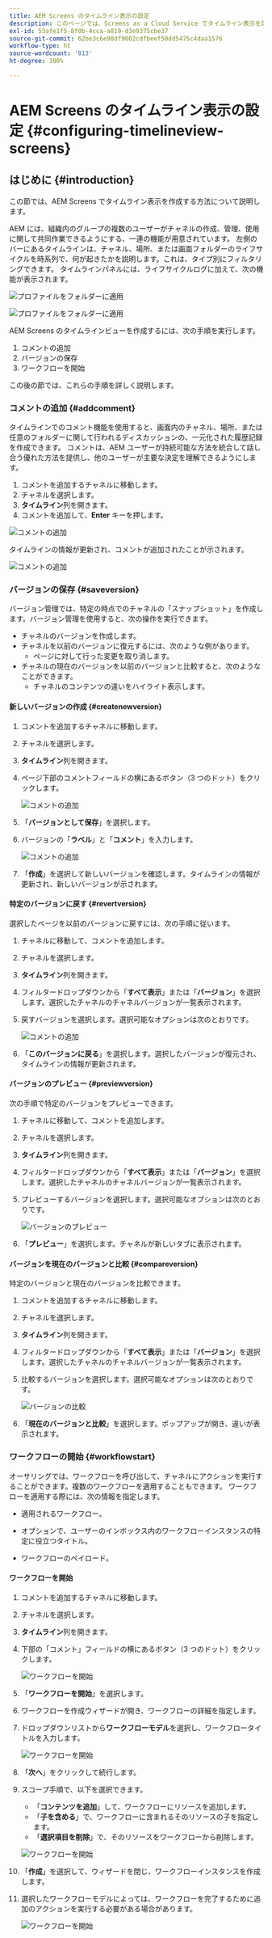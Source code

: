 ```yaml
---
title: AEM Screens のタイムライン表示の設定
description: このページでは、Screens as a Cloud Service でタイムライン表示を設定する方法について説明します。
exl-id: 53afe1f5-8f0b-4cca-a819-d3e9375cbe37
source-git-commit: 62be3c6e98df9002cdfbeef50dd5475c4daa1576
workflow-type: ht
source-wordcount: '813'
ht-degree: 100%

---
```


# AEM Screens のタイムライン表示の設定 {#configuring-timelineview-screens}

## はじめに {#introduction}

この節では、AEM Screens でタイムライン表示を作成する方法について説明します。

AEM には、組織内のグループの複数のユーザーがチャネルの作成、管理、使用に関して共同作業できるようにする、一連の機能が用意されています。
左側のバーにあるタイムラインは、チャネル、場所、または画面フォルダーのライフサイクルを時系列で、何が起きたかを説明します。これは、タイプ別にフィルタリングできます。
タイムラインパネルには、ライフサイクルログに加えて、次の機能が表示されます。

![プロファイルをフォルダーに適用](/help/screens-cloud/assets/configure/Screens-timeline1.jpg)

![プロファイルをフォルダーに適用](/help/screens-cloud/assets/configure/screens-timeline2.jpg)

AEM Screens のタイムラインビューを作成するには、次の手順を実行します。

1. コメントの追加
1. バージョンの保存
1. ワークフローを開始

この後の節では、これらの手順を詳しく説明します。

### コメントの追加 {#addcomment}

タイムラインでのコメント機能を使用すると、画面内のチャネル、場所、または任意のフォルダーに関して行われるディスカッションの、一元化された履歴記録を作成できます。
コメントは、AEM ユーザーが持続可能な方法を統合して話し合う優れた方法を提供し、他のユーザーが主要な決定を理解できるようにします。

1. コメントを追加するチャネルに移動します。
1. チャネルを選択します。
1. **タイムライン**&#x200B;列を開きます。
1. コメントを追加して、**Enter** キーを押します。

![コメントの追加](/help/screens-cloud/assets/configure/screen-timeline3.jpg)

タイムラインの情報が更新され、コメントが追加されたことが示されます。

![コメントの追加](/help/screens-cloud/assets/configure/screens-timeline4.jpg)

### バージョンの保存 {#saveversion}

バージョン管理では、特定の時点でのチャネルの「スナップショット」を作成します。バージョン管理を使用すると、次の操作を実行できます。
* チャネルのバージョンを作成します。
* チャネルを以前のバージョンに復元するには、次のような例があります。
   * ページに対して行った変更を取り消します。
* チャネルの現在のバージョンを以前のバージョンと比較すると、次のようなことができます。
   * チャネルのコンテンツの違いをハイライト表示します。


#### 新しいバージョンの作成 {#createnewversion}

1. コメントを追加するチャネルに移動します。
1. チャネルを選択します。
1. **タイムライン**&#x200B;列を開きます。
1. ページ下部のコメントフィールドの横にあるボタン（3 つのドット）をクリックします。

   ![コメントの追加](/help/screens-cloud/assets/configure/screens-timeline5.jpg)

1. 「**バージョンとして保存**」を選択します。
1. バージョンの「**ラベル**」と「**コメント**」を入力します。

   ![コメントの追加](/help/screens-cloud/assets/configure/screens-timeline6.jpg)

1. 「**作成**」を選択して新しいバージョンを確認します。タイムラインの情報が更新され、新しいバージョンが示されます。

#### 特定のバージョンに戻す {#revertversion}

選択したページを以前のバージョンに戻すには、次の手順に従います。

1. チャネルに移動して、コメントを追加します。
1. チャネルを選択します。
1. **タイムライン**&#x200B;列を開きます。
1. フィルタードロップダウンから「**すべて表示**」または「**バージョン**」を選択します。選択したチャネルのチャネルバージョンが一覧表示されます。
1. 戻すバージョンを選択します。選択可能なオプションは次のとおりです。

   ![コメントの追加](/help/screens-cloud/assets/configure/screens-timeline7.jpg)

1. 「**このバージョンに戻る**」を選択します。選択したバージョンが復元され、タイムラインの情報が更新されます。

#### バージョンのプレビュー {#previewversion}

次の手順で特定のバージョンをプレビューできます。

1. チャネルに移動して、コメントを追加します。
1. チャネルを選択します。
1. **タイムライン**&#x200B;列を開きます。
1. フィルタードロップダウンから「**すべて表示**」または「**バージョン**」を選択します。選択したチャネルのチャネルバージョンが一覧表示されます。
1. プレビューするバージョンを選択します。選択可能なオプションは次のとおりです。

   ![バージョンのプレビュー](/help/screens-cloud/assets/configure/screens-timeline8.jpg)

1. 「**プレビュー**」を選択します。チャネルが新しいタブに表示されます。

#### バージョンを現在のバージョンと比較 {#compareversion}

特定のバージョンと現在のバージョンを比較できます。

1. コメントを追加するチャネルに移動します。
1. チャネルを選択します。
1. **タイムライン**&#x200B;列を開きます。
1. フィルタードロップダウンから「**すべて表示**」または「**バージョン**」を選択します。選択したチャネルのチャネルバージョンが一覧表示されます。
1. 比較するバージョンを選択します。選択可能なオプションは次のとおりです。

   ![バージョンの比較](/help/screens-cloud/assets/configure/screens-timeline9.jpg)

1. 「**現在のバージョンと比較**」を選択します。ポップアップが開き、違いが表示されます。

### ワークフローの開始 {#workflowstart}

オーサリングでは、ワークフローを呼び出して、チャネルにアクションを実行することができます。複数のワークフローを適用することもできます。
ワークフローを適用する際には、次の情報を指定します。

* 適用されるワークフロー。

* オプションで、ユーザーのインボックス内のワークフローインスタンスの特定に役立つタイトル。
* ワークフローのペイロード。

#### ワークフローを開始

1. コメントを追加するチャネルに移動します。
1. チャネルを選択します。
1. **タイムライン**&#x200B;列を開きます。
1. 下部の「コメント」フィールドの横にあるボタン（3 つのドット）をクリックします。

   ![ワークフローを開始](/help/screens-cloud/assets/configure/screens-timeline10.jpg)

1. 「**ワークフローを開始**」を選択します。
1. ワークフローを作成ウィザードが開き、ワークフローの詳細を指定します。
1. ドロップダウンリストから&#x200B;**ワークフローモデル**&#x200B;を選択し、ワークフロータイトルを入力します。

   ![ワークフローを開始](/help/screens-cloud/assets/configure/screens-timeline11.jpg)

1. 「**次へ**」をクリックして続行します。
1. スコープ手順で、以下を選択できます。
   * 「**コンテンツを追加**」して、ワークフローにリソースを追加します。
   * 「**子を含める**」で、ワークフローに含まれるそのリソースの子を指定します。
   * 「**選択項目を削除**」で、そのリソースをワークフローから削除します。

   ![ワークフローを開始](/help/screens-cloud/assets/configure/screens-timeline12.jpg)

1. 「**作成**」を選択して、ウィザードを閉じ、ワークフローインスタンスを作成します。
1. 選択したワークフローモデルによっては、ワークフローを完了するために追加のアクションを実行する必要がある場合があります。

   ![ワークフローを開始](/help/screens-cloud/assets/configure/screens-timeline13.jpg)
